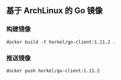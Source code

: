 ## 基于 ArchLinux 的 Go 镜像

### 构建镜像

```
docker build -t horkel/go-client:1.11.2 .
```

### 推送镜像

```
docker push horkel/go-client:1.11.2
```
